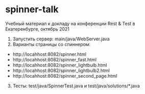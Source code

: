 # spinner-talk

Учебный материал к докладу на конференции Rest & Test в Екатеренбурге, октябрь 2021

1. Запустить сервер: main/java/WebServer.java
2. Варианты страницы со спиннером:
  - http://locahhost:8082/spinner.html
  - http://locahhost:8082/spinner_fast.html
  - http://locahhost:8082/spinner_lightbulb.html
  - http://locahhost:8082/spinner_lightbulb2.html  
  - http://locahhost:8082/spinner_second_page.html
3. Тесты: test/java/SpinnerTest.java и test/java/solutions/*.java 
